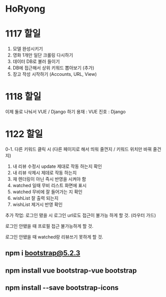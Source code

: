 # HoRyong

# 1117 할일

1. 모델 완성시키기
2. 영화 1개만 일단 크롤링 다시하기
3. 데이터 DB로 불러 들이기
4. DB에 접근해서 상위 키워드 뽑아보기
(추가)
5. 장고 작성 시작하기 (Accounts, URL, View)

# 1118 할일

이제 둘로 나눠서 VUE / Django 하기
용재 : VUE
진호 : Django

# 1122 할일 
0-1. 다른 키워드 클릭 시 (다른 페이지로 해서 띄워 줄껀지 / 키워드 위치만 바꿔 줄건지)

1. 내 리뷰 수정시 update 제대로 작동 하는지 확인
2. 내 리뷰 삭제시 제데로 작동 하는지
3. 재 렌더링이 아닌 즉시 반영을 시켜야 함
4. watched 일때 무비 리스트 화면에 표시
5. watched 무비에 잘 들어가는 지 확인
6. wishList 잘 출력 되는지
7. wishList 제거시 반영 확인

추가 작업:
로그인 됐을 시 로그인 url로도 접근이 불가능 하게 할 것. (라우터 가드)

로그인 안됐을 때 프로필 접근 불가능하게 할 것.

로그인 안됐을 때 watched랑 리뷰쓰기 못하게 할 것.

## npm i bootstrap@5.2.3
## npm install vue bootstrap-vue bootstrap
## npm install --save bootstrap-icons
